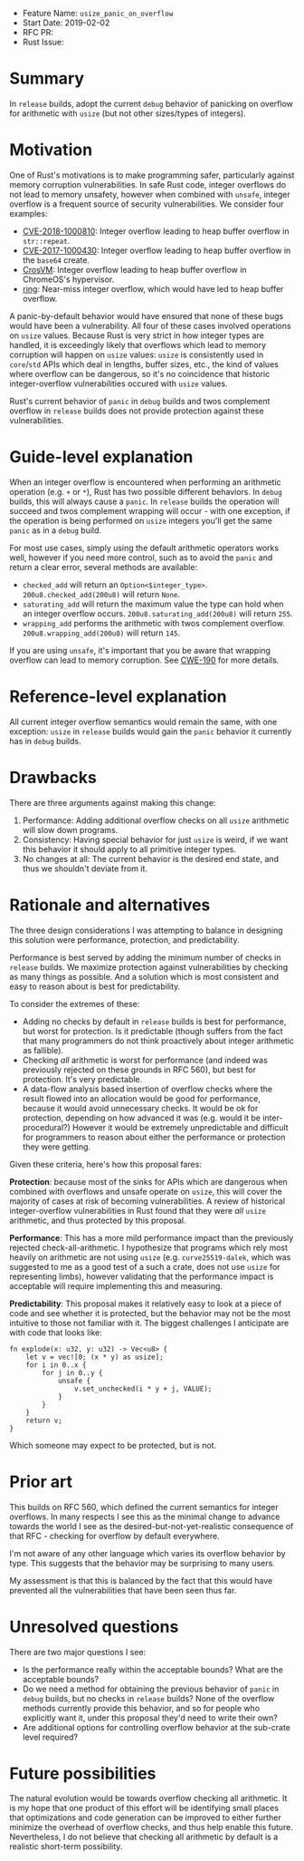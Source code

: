 - Feature Name: `usize_panic_on_overflow`
- Start Date: 2019-02-02
- RFC PR:
- Rust Issue:

# Summary
[summary]: #summary

In `release` builds, adopt the current `debug` behavior of panicking on overflow
for arithmetic with `usize` (but not other sizes/types of integers).

# Motivation
[motivation]: #motivation

One of Rust's motivations is to make programming safer, particularly against
memory corruption vulnerabilities. In safe Rust code, integer overflows do not
lead to memory unsafety, however when combined with `unsafe`, integer overflow
is a frequent source of security vulnerabilities. We consider four examples:

- [CVE-2018-1000810](https://groups.google.com/d/msg/rustlang-security-announcements/CmSuTm-SaU0/AzVznVcTCgAJ):
  Integer overflow leading to heap buffer overflow in `str::repeat`.
- [CVE-2017-1000430](https://github.com/alicemaz/rust-base64/commit/24ead980daf11ba563e4fb2516187a56a71ad319):
  Integer overflow leading to heap buffer overflow in the `base64` create.
- [CrosVM](https://bugs.chromium.org/p/chromium/issues/detail?id=892904): Integer
  overflow leading to heap buffer overflow in ChromeOS's hypervisor.
- [ring](https://github.com/briansmith/ring/issues/742): Near-miss integer
  overflow, which would have led to heap buffer overflow.

A panic-by-default behavior would have ensured that none of these bugs would
have been a vulnerability. All four of these cases involved operations on
`usize` values. Because Rust is very strict in how integer types are handled, it
is exceedingly likely that overflows which lead to memory corruption will happen
on `usize` values: `usize` is consistently used in `core`/`std` APIs which deal
in lengths, buffer sizes, etc., the kind of values where overflow can be
dangerous, so it's no coincidence that historic integer-overflow vulnerabilities
occured with `usize` values.

Rust's current behavior of `panic` in `debug` builds and twos complement
overflow in `release` builds does not provide protection against these
vulnerabilities.

# Guide-level explanation
[guide-level-explanation]: #guide-level-explanation

When an integer overflow is encountered when performing an arithmetic operation
(e.g. `+` or `*`), Rust has two possible different behaviors. In `debug` builds,
this will always cause a `panic`. In `release` builds the operation will succeed
and twos complement wrapping will occur - with one exception, if the operation
is being performed on `usize` integers you'll get the same `panic` as in a
`debug` build.

For most use cases, simply using the default arithmetic operators works well,
however if you need more control, such as to avoid the `panic` and return a
clear error, several methods are available:

- `checked_add` will return an `Option<$integer_type>`.
  `200u8.checked_add(200u8)`  will return `None`.
- `saturating_add` will return the maximum value the type can hold when an
  integer overflow occurs. `200u8.saturating_add(200u8)` will return `255`.
- `wrapping_add` performs the arithmetic with twos complement overflow.
  `200u8.wrapping_add(200u8)` will return `145`.

If you are using `unsafe`, it's important that you be aware that wrapping
overflow can lead to memory corruption. See
[CWE-190](https://cwe.mitre.org/data/definitions/190.html) for more details.

# Reference-level explanation
[reference-level-explanation]: #reference-level-explanation

All current integer overflow semantics would remain the same, with one
exception: `usize` in `release` builds would gain the `panic` behavior it
currently has in `debug` builds.

# Drawbacks
[drawbacks]: #drawbacks

There are three arguments against making this change:

1. Performance: Adding additional overflow checks on all `usize` arithmetic will
   slow down programs.
2. Consistency: Having special behavior for just `usize` is weird, if we want
   this behavior it should apply to all primitive integer types.
3. No changes at all: The current behavior is the desired end state, and thus we
   shouldn't deviate from it.

# Rationale and alternatives
[rationale-and-alternatives]: #rationale-and-alternatives

The three design considerations I was attempting to balance in designing this
solution were performance, protection, and predictability.

Performance is best served by adding the minimum number of checks in `release`
builds. We maximize protection against vulnerabilities by checking as many
things as possible. And a solution which is most consistent and easy to reason
about is best for predictability.

To consider the extremes of these:

- Adding no checks by default in `release` builds is best for performance, but
  worst for protection. Is it predictable (though suffers from the fact that
  many programmers do not think proactively about integer arithmetic as
  fallible).
- Checking *all* arithmetic is worst for performance (and indeed was previously
  rejected on these grounds in RFC 560), but best for protection. It's very
  predictable.
- A data-flow analysis based insertion of overflow checks where the result
  flowed into an allocation would be good for performance, because it would
  avoid unnecessary checks. It would be ok for protection, depending on how
  advanced it was (e.g. would it be inter-procedural?) However it would be
  extremely unpredictable and difficult for programmers to reason about either
  the performance or protection they were getting.

Given these criteria, here's how this proposal fares:

**Protection**: because most of the sinks for APIs which are dangerous when
combined with overflows and unsafe operate on `usize`, this will cover the
majority of cases at risk of becoming vulnerabilities. A review of historical
integer-overflow vulnerabilities in Rust found that they were *all* `usize`
arithmetic, and thus protected by this proposal.

**Performance**: This has a more mild performance impact than the previously
rejected check-all-arithmetic. I hypothesize that programs which rely most
heavily on arithmetic are not using `usize` (e.g. `curve25519-dalek`, which
was suggested to me as a good test of a such a crate, does not use `usize` for
representing limbs), however validating that the performance impact is
acceptable will require implementing this and measuring.

**Predictability**: This proposal makes it relatively easy to look at a piece of
code and see whether it is protected, but the behavior may not be the most
intuitive to those not familiar with it. The biggest challenges I anticipate are
with code that looks like:

```
fn explode(x: u32, y: u32) -> Vec<u8> {
    let v = vec![0; (x * y) as usize];
    for i in 0..x {
        for j in 0..y {
            unsafe {
                v.set_unchecked(i * y + j, VALUE);
            }
        }
    }
    return v;
}
```

Which someone may expect to be protected, but is not.

# Prior art
[prior-art]: #prior-art

This builds on RFC 560, which defined the current semantics for integer
overflows. In many respects I see this as the minimal change to advance towards
the world I see as the desired-but-not-yet-realistic consequence of that RFC -
checking for overflow by default everywhere.

I'm not aware of any other language which varies its overflow behavior by type.
This suggests that the behavior may be surprising to many users.

My assessment is that this is balanced by the fact that this would have
prevented all the vulnerabilities that have been seen thus far.

# Unresolved questions
[unresolved-questions]: #unresolved-questions

There are two major questions I see:

- Is the performance really within the acceptable bounds? What are the
  acceptable bounds?
- Do we need a method for obtaining the previous behavior of `panic` in `debug`
  builds, but no checks in `release` builds? None of the overflow methods
  currently provide this behavior, and so for people who explicitly want it,
  under this proposal they'd need to write their own?
- Are additional options for controlling overflow behavior at the sub-crate
  level required?

# Future possibilities
[future-possibilities]: #future-possibilities

The natural evolution would be towards overflow checking all arithmetic. It is
my hope that one product of this effort will be identifying small places that
optimizations and code generation can be improved to either further minimize the
overhead of overflow checks, and thus help enable this future. Nevertheless, I
do not believe that checking all arithmetic by default is a realistic short-term
possibility.
